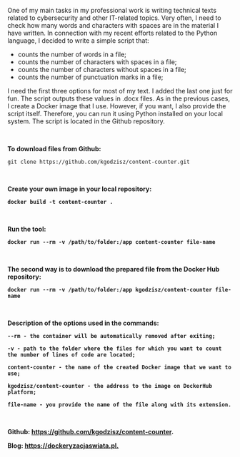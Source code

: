 <p>One of my main tasks in my professional work is writing technical texts related to cybersecurity and other IT-related topics. Very often, I need to check how many words and characters with spaces are in the material I have written. In connection with my recent efforts related to the Python language, I decided to write a simple script that:<p>
<ul>
<li>counts the number of words in a file;</li>
<li>counts the number of characters with spaces in a file;</li>
<li>counts the number of characters without spaces in a file;</li>
<li>counts the number of punctuation marks in a file;</li> 
</ul>
<p>I need the first three options for most of my text. I added the last one just for fun. The script outputs these values in .docx files. As in the previous cases, I create a Docker image that I use. However, if you want, I also provide the script itself. Therefore, you can run it using Python installed on your local system. The script is located in the Github repository.</p><br />

<p><strong>To download files from Github:</strong></p>
<p><code>git clone https://github.com/kgodzisz/content-counter.git</code></p><br />

<p><strong>Create your own image in your local repository:</p>
<p><code>docker build -t content-counter .</code></p><br />

<p><strong>Run the tool:</strong></p>
<p><code>docker run --rm -v /path/to/folder:/app content-counter file-name</code></p><br />

<p><strong>The second way is to download the prepared file from the Docker Hub repository:</strong></p>
<p><code>docker run --rm -v /path/to/folder:/app kgodzisz/content-counter file-name</code></p><br />

<p><strong>Description of the options used in the commands:</strong></p>
<p><code>--rm - the container will be automatically removed after exiting; </code></p>
<p><code>-v - path to the folder where the files for which you want to count the number of lines of code are located;</code></p>
<p><code>content-counter - the name of the created Docker image that we want to use;</code></p>
<p><code>kgodzisz/content-counter - the address to the image on DockerHub platform;</code></p>
<p><code>file-name - you provide the name of the file along with its extension.</code></p><br />

<p><strong>Github</strong>: <a href="https://github.com/kgodzisz/content-counter" target="_blank">https://github.com/kgodzisz/content-counter</a>.</p>
<p><strong>Blog</strong>: <a href="https://dockeryzacjaswiata.pl" target="_blank">https://dockeryzacjaswiata.pl.</a></p>
